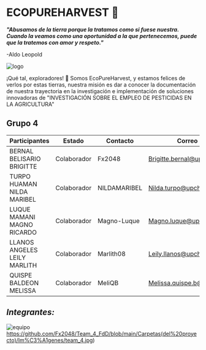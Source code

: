 # ECOPUREHARVEST 🚜
 ***"Abusamos de la tierra porque la tratamos como si fuese nuestra. Cuando la veamos como una oportunidad a la que pertenecemos, puede que la tratemos con amor y respeto."*** 
 
 -Aldo Leopold

![logo](https://github.com/Fx2048/Team_4_FdD/blob/main/Carpetas(del%20proyecto)/Im%C3%A1genes/Logotipo_EcoPureharvest.jpg)

¡Qué tal, exploradores! 🤠 Somos EcoPureHarvest, y estamos felices de verlos por estas tierras, nuestra misión es dar a conocer la documentación de nuestra trayectoria en la investigación e implementación de soluciones innovadoras de "INVESTIGACIÓN SOBRE EL EMPLEO DE PESTICIDAS EN LA AGRICULTURA"

## Grupo 4
| Participantes | Estado | Contacto | Correo |
| --- | --- | --- | ---|
| BERNAL BELISARIO BRIGITTE | Colaborador | Fx2048 | Brigitte.bernal@upch.pe |
| TURPO HUAMAN NILDA MARIBEL | Colaborador | NILDAMARIBEL | Nilda.turpo@upch.pe |
| LUQUE MAMANI MAGNO RICARDO | Colaborador | Magno-Luque | Magno.luque@upch.pe |
| LLANOS ANGELES LEILY MARLITH | Colaborador | Marlith08 | Leily.llanos@upch.pe |
| QUISPE BALDEON MELISSA | Colaborador | MeliQB | Melissa.quispe.b@upch.pe |

## ***Integrantes:***
![equipo](https://github.com/Fx2048/Team_4_FdD/blob/main/Carpetas(del%20proyecto)/Im%C3%A1genes/team_4.jpg)https://github.com/Fx2048/Team_4_FdD/blob/main/Carpetas(del%20proyecto)/Im%C3%A1genes/team_4.jpg)




